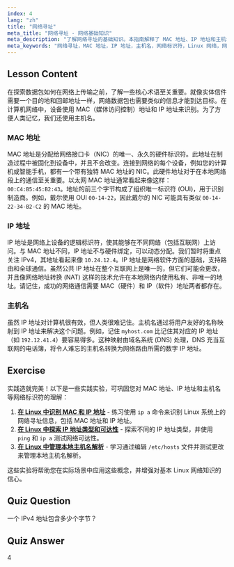 ```yaml
---
index: 4
lang: "zh"
title: "网络寻址"
meta_title: "网络寻址 - 网络基础知识"
meta_description: "了解网络寻址的基础知识。本指南解释了 MAC 地址、IP 地址和主机名，这些是理解 Linux 网络中设备如何通信的关键概念。"
meta_keywords: "网络寻址，MAC 地址，IP 地址，主机名，网络标识符，Linux 网络，网络基础，初学者，教程，指南"
---
```


## Lesson Content

在探索数据包如何在网络上传输之前，了解一些核心术语至关重要。就像实体信件需要一个目的地和回邮地址一样，网络数据包也需要类似的信息才能到达目标。在计算机网络中，设备使用 MAC（媒体访问控制）地址和 IP 地址来识别。为了方便人类记忆，我们还使用主机名。

### MAC 地址

MAC 地址是分配给网络接口卡（NIC）的唯一、永久的硬件标识符。此地址在制造过程中被固化到设备中，并且不会改变。连接到网络的每个设备，例如您的计算机或智能手机，都有一个带有独特 MAC 地址的 NIC。此硬件地址对于在本地网络段上的通信至关重要。以太网 MAC 地址通常看起来像这样：`00:C4:B5:45:B2:43`。地址的前三个字节构成了组织唯一标识符 (OUI)，用于识别制造商。例如，戴尔使用 OUI `00-14-22`，因此戴尔的 NIC 可能具有类似 `00-14-22-34-B2-C2` 的 MAC 地址。

### IP 地址

IP 地址是网络上设备的逻辑标识符，使其能够在不同网络（包括互联网）上访问。与 MAC 地址不同，IP 地址不与硬件绑定，可以动态分配。我们暂时将重点关注 IPv4，其地址看起来像 `10.24.12.4`。IP 地址是网络软件方面的基础，支持路由和全球通信。虽然公共 IP 地址在整个互联网上是唯一的，但它们可能会更改，并且像网络地址转换 (NAT) 这样的技术允许在本地网络内使用私有、非唯一的地址。请记住，成功的网络通信需要 MAC（硬件）和 IP（软件）地址两者都存在。

### 主机名

虽然 IP 地址对计算机很有效，但人类很难记住。主机名通过将用户友好的名称映射到 IP 地址来解决这个问题。例如，记住 `myhost.com` 比记住其对应的 IP 地址（如 `192.12.41.4`）要容易得多。这种映射由域名系统 (DNS) 处理，DNS 充当互联网的电话簿，将令人难忘的主机名转换为网络路由所需的数字 IP 地址。

## Exercise

实践造就完美！以下是一些实践实验，可巩固您对 MAC 地址、IP 地址和主机名等网络标识符的理解：

1. **[在 Linux 中识别 MAC 和 IP 地址](https://labex.io/zh/labs/comptia-identify-mac-and-ip-addresses-in-linux-592731)** - 练习使用 `ip a` 命令来识别 Linux 系统上的网络寻址信息，包括 MAC 地址和 IP 地址。
2. **[在 Linux 中探索 IP 地址类型和可达性](https://labex.io/zh/labs/comptia-explore-ip-address-types-and-reachability-in-linux-592780)** - 探索不同的 IP 地址类型，并使用 `ping` 和 `ip a` 测试网络可达性。
3. **[在 Linux 中管理本地主机名解析](https://labex.io/zh/labs/comptia-manage-local-hostname-resolution-in-linux-592792)** - 学习通过编辑 `/etc/hosts` 文件并测试更改来管理本地主机名解析。

这些实验将帮助您在实际场景中应用这些概念，并增强对基本 Linux 网络知识的信心。

## Quiz Question

一个 IPv4 地址包含多少个字节？

## Quiz Answer

4
